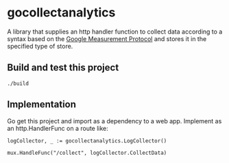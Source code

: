 # gocollectanalytics

A library that supplies an http handler function to collect data according to a syntax based on the [Google Measurement Protocol](https://developers.google.com/analytics/devguides/collection/protocol/v1/parameters) and stores it in the specified type of store.


## Build and test this project

    ./build

##  Implementation

Go get this project and import as a dependency to a web app. Implement as an http.HandlerFunc on a route like:

    logCollector, _ := gocollectanalytics.LogCollector()
    
    mux.HandleFunc("/collect", logCollector.CollectData)


